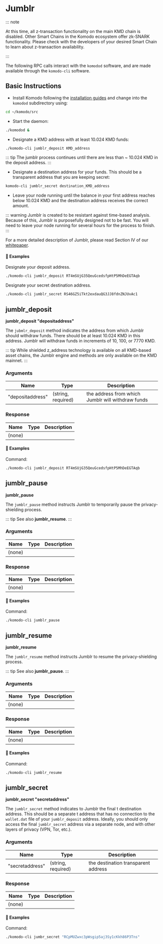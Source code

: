 # Jumblr

::: note 

At this time, all z-transaction functionality on the main KMD chain is disabled. Other Smart Chains in the Komodo ecosystem offer zk-SNARK functionality. Please check with the developers of your desired Smart Chain to learn about z-transaction availability.

:::

The following RPC calls interact with the `komodod` software, and are made available through the `komodo-cli` software.

## Basic Instructions

- Install Komodo following the [installation guides](../installations/basic-instructions.html#installing-basic-komodo-software) and change into the `komodod` subdirectory using:

```bash
cd ~/komodo/src
```

- Start the daemon:

```bash
./komodod &
```

- Designate a KMD address with at least 10.024 KMD funds:

```bash
./komodo-cli jumblr_deposit KMD_address
```

::: tip
The jumblr process continues until there are less than ~ 10.024 KMD in the deposit address.
:::

- Designate a destination address for your funds. This should be a transparent address that you are keeping secret:

```bash
komodo-cli jumblr_secret destination_KMD_address
```

- Leave your node running until the balance in your first address reaches below 10.024 KMD and the destination address receives the correct amount.

::: warning
Jumblr is created to be resistant against time-based analysis. Because of this, Jumblr is purposefully designed not to be fast. You will need to leave your node running for several hours for the process to finish.
:::

For a more detailed description of Jumblr, please read Section IV of our [whitepaper](https://komodoplatform.com/whitepaper).

#### :pushpin: Examples

Designate your deposit address.

```bash
./komodo-cli jumblr_deposit RT4mSUjG35QeuGcedsfpHtP5MhDeEGTAqb
```

Designate your secret destination address.

```bash
./komodo-cli jumblr_secret RS46GZ5iTkt2exdauQG3JJ8fdnZNJUvAc1
```

## jumblr_deposit

**jumblr_deposit "depositaddress"**

The `jubmlr_deposit` method indicates the address from which Jumblr should withdraw funds. There should be at least 10.024 KMD in this address. Jumblr will withdraw funds in increments of 10, 100, or 7770 KMD.

::: tip
While shielded z_address technology is available on all KMD-based asset chains, the Jumblr engine and methods are only available on the KMD mainnet.
:::

### Arguments

| Name | Type | Description | 
| ---------------- | ------------------ | ------------------------------------------------- |
| "depositaddress" | (string, required) | the address from which Jumblr will withdraw funds |

### Response

| Name | Type | Description | 
| --------- | ---- | ----------- |
| (none)    |      |             |

#### :pushpin: Examples

Command:

```bash
./komodo-cli jumblr_deposit RT4mSUjG35QeuGcedsfpHtP5MhDeEGTAqb
```


<collapse-text hidden title="Response">


```bash
(none)
```

</collapse-text>


## jumblr_pause

**jumblr_pause**

The `jumblr_pause` method instructs Jumblr to temporarily pause the privacy-shielding process.

::: tip
See also <b>jumblr_resume</b>.
:::

### Arguments

| Name | Type | Description | 
| --------- | ---- | ----------- |
| (none)    |      |             |

### Response

| Name | Type | Description | 
| --------- | ---- | ----------- |
| (none)    |      |             |

#### :pushpin: Examples

Command:

```bash
./komodo-cli jumblr_pause
```


<collapse-text hidden title="Response">


```bash
(none)
```

</collapse-text>


## jumblr_resume

**jumblr_resume**

The `jumblr_resume` method instructs Jumblr to resume the privacy-shielding process.

::: tip
See also <b>jumblr_pause</b>.
:::

### Arguments

| Name | Type | Description | 
| --------- | ---- | ----------- |
| (none)    |      |             |

### Response

| Name | Type | Description | 
| --------- | ---- | ----------- |
| (none)    |      |             |

#### :pushpin: Examples

Command:

```bash
./komodo-cli jumblr_resume
```


<collapse-text hidden title="Response">


```bash
(none)
```

</collapse-text>


## jumblr_secret

**jumblr_secret "secretaddress"**

The `jumblr_secret` method indicates to Jumblr the final t destination address. This should be a separate t address that has no connection to the `wallet.dat` file of your `jumblr_deposit` address. Ideally, you should only access the final `jumblr_secret` address via a separate node, and with other layers of privacy (VPN, Tor, etc.).

### Arguments

| Name | Type | Description | 
| --------------- | ------------------ | ----------------------------------- |
| "secretaddress" | (string, required) | the destination transparent address |

### Response

| Name | Type | Description | 
| --------- | ---- | ----------- |
| (none)    |      |             |

#### :pushpin: Examples

Command:

```bash
./komodo-cli jumbr_secret "RCpMUZwxc3pWsgip5aj3Sy1cKkh86P3Tns"
```


<collapse-text hidden title="Response">


```bash
(none)
```

</collapse-text>

